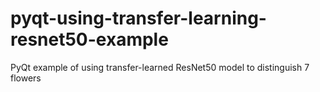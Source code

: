 # pyqt-using-transfer-learning-resnet50-example
PyQt example of using transfer-learned ResNet50 model to distinguish 7 flowers 

